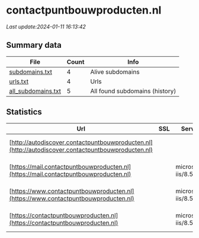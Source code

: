 # contactpuntbouwproducten.nl
*Last update:2024-01-11 16:13:42*
## Summary data
| File       | Count | Info |
|------------|-------|------|
|[subdomains.txt](/data/contactpuntbouwproducten/subdomains.txt)|4|Alive subdomains|
|[urls.txt](/data/contactpuntbouwproducten/urls.txt)|4|Urls|
|[all_subdomains.txt](/data/contactpuntbouwproducten/all_subdomains.txt)|5|All found subdomains (history)|
## Statistics
| Url | SSL | Server | Cookie | HSTS | CSP | XFO | XXP | RP | Tech |
|------------|-------|------|------|------|------|------|------|------|------|
|[http://autodiscover.contactpuntbouwproducten.nl](http://autodiscover.contactpuntbouwproducten.nl)| | |:warning: |:white_check_mark: | |:white_check_mark: |:white_check_mark: |:white_check_mark: |IIS:10.0 Microsoft A...|
|[https://mail.contactpuntbouwproducten.nl](https://mail.contactpuntbouwproducten.nl)| |microsoft-iis/8.5| | | | | |:white_check_mark: |IIS:8.5 Microsoft AS...|
|[https://www.contactpuntbouwproducten.nl](https://www.contactpuntbouwproducten.nl)| |microsoft-iis/8.5| |:white_check_mark: | | |:white_check_mark: |HSTS IIS:8.5 Microso...|
|[https://contactpuntbouwproducten.nl](https://contactpuntbouwproducten.nl)| |microsoft-iis/8.5| |:white_check_mark: | | |:white_check_mark: |HSTS IIS:8.5 Microso...|